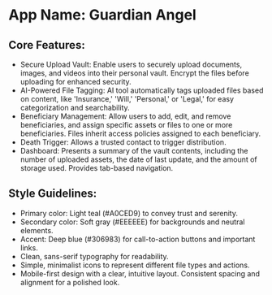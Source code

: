 # **App Name**: Guardian Angel

## Core Features:

- Secure Upload Vault: Enable users to securely upload documents, images, and videos into their personal vault. Encrypt the files before uploading for enhanced security.
- AI-Powered File Tagging: AI tool automatically tags uploaded files based on content, like 'Insurance,' 'Will,' 'Personal,' or 'Legal,' for easy categorization and searchability.
- Beneficiary Management: Allow users to add, edit, and remove beneficiaries, and assign specific assets or files to one or more beneficiaries. Files inherit access policies assigned to each beneficiary.
- Death Trigger: Allows a trusted contact to trigger distribution.
- Dashboard: Presents a summary of the vault contents, including the number of uploaded assets, the date of last update, and the amount of storage used. Provides tab-based navigation.

## Style Guidelines:

- Primary color: Light teal (#A0CED9) to convey trust and serenity.
- Secondary color: Soft gray (#EEEEEE) for backgrounds and neutral elements.
- Accent: Deep blue (#306983) for call-to-action buttons and important links.
- Clean, sans-serif typography for readability.
- Simple, minimalist icons to represent different file types and actions.
- Mobile-first design with a clear, intuitive layout. Consistent spacing and alignment for a polished look.